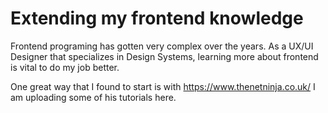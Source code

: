 # Extending my frontend knowledge

Frontend programing has gotten very complex over the years. As a UX/UI Designer that specializes in Design Systems, learning more about frontend is vital to do my job better.

One great way that I found to start is with https://www.thenetninja.co.uk/
I am uploading some of his tutorials here.
